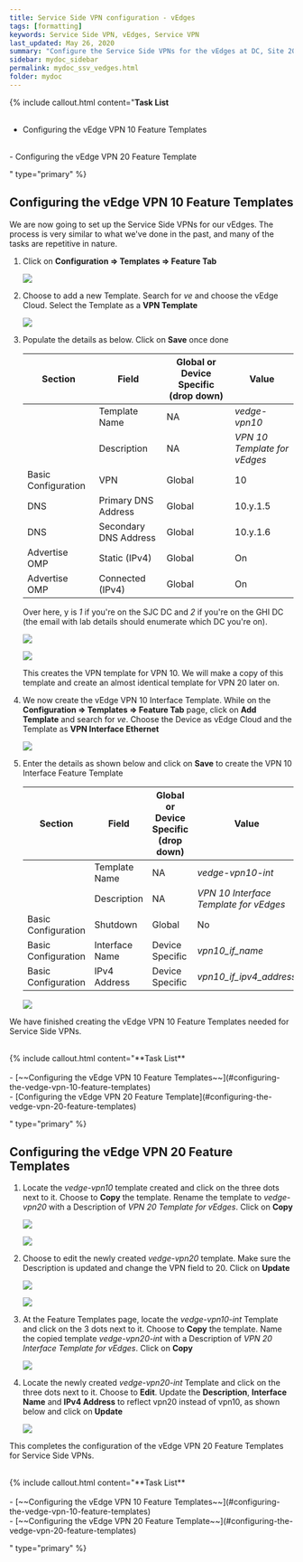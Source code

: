 ```yaml
---
title: Service Side VPN configuration - vEdges
tags: [formatting]
keywords: Service Side VPN, vEdges, Service VPN
last_updated: May 26, 2020
summary: "Configure the Service Side VPNs for the vEdges at DC, Site 20 and Site 30"
sidebar: mydoc_sidebar
permalink: mydoc_ssv_vedges.html
folder: mydoc
---
```


{% include callout.html content="**Task List**
<br/><br/>
- Configuring the vEdge VPN 10 Feature Templates
<br/>
- Configuring the vEdge VPN 20 Feature Template
<br/>

" type="primary" %}

## Configuring the vEdge VPN 10 Feature Templates

We are now going to set up the Service Side VPNs for our vEdges. The process is very similar to what we've done in the past, and many of the tasks are repetitive in nature.

1. Click on **Configuration => Templates => Feature Tab**

    ![](/images/Service_vEdges_Templates/01_tempf.PNG)

2. Choose to add a new Template. Search for *ve* and choose the vEdge Cloud. Select the Template as a **VPN Template**

    ![](/images/Service_vEdges_Templates/02_addtempvpn.PNG)

3. Populate the details as below. Click on **Save** once done

    | Section                   | Field                 | Global or Device Specific (drop down) | Value                        |
    |---------------------------|-----------------------|---------------------------------------|------------------------------|
    |                           | Template Name         | NA                                    | *vedge-vpn10*                |
    |                           | Description           | NA                                    | *VPN 10 Template for vEdges* |
    | Basic Configuration       | VPN                   | Global                                | 10                           |
    | DNS | Primary DNS Address   | Global                                | 10.y.1.5                     |
    | DNS | Secondary DNS Address | Global                                | 10.y.1.6                     |
    | Advertise OMP             | Static (IPv4)         | Global                                | On                           |
    | Advertise OMP             | Connected (IPv4)      | Global                                | On                           |

    Over here, y is *1* if you're on the SJC DC and *2* if you're on the GHI DC (the email with lab details should enumerate which DC you're on).

    ![](/images/Service_vEdges_Templates/03_vpndet.PNG)

    ![](/images/Service_vEdges_Templates/04_advompsave.PNG)

    This creates the VPN template for VPN 10. We will make a copy of this template and create an almost identical template for VPN 20 later on.

4. We now create the vEdge VPN 10 Interface Template. While on the **Configuration => Templates => Feature Tab** page, click on **Add Template** and search for *ve*. Choose the Device as vEdge Cloud and the Template as **VPN Interface Ethernet**

    ![](/images/Service_vEdges_Templates/09_vpnint.PNG)

5. Enter the details as shown below and click on **Save** to create the VPN 10 Interface Feature Template

    | Section             | Field          | Global or Device Specific (drop down) | Value                                  |
    |---------------------|----------------|---------------------------------------|----------------------------------------|
    |                     | Template Name  | NA                                    | *vedge-vpn10-int*                      |
    |                     | Description    | NA                                    | *VPN 10 Interface Template for vEdges* |
    | Basic Configuration | Shutdown       | Global                                | No                                     |
    | Basic Configuration | Interface Name | Device Specific                       | *vpn10_if_name*                        |
    | Basic Configuration | IPv4 Address   | Device Specific                       | *vpn10_if_ipv4_address*                |

    ![](/images/Service_vEdges_Templates/10_intconf.PNG)

We have finished creating the vEdge VPN 10 Feature Templates needed for Service Side VPNs.

<br/>
{% include callout.html content="**Task List**
<br/><br/>
- [~~Configuring the vEdge VPN 10 Feature Templates~~](#configuring-the-vedge-vpn-10-feature-templates)
<br/>
- [Configuring the vEdge VPN 20 Feature Template](#configuring-the-vedge-vpn-20-feature-templates)
<br/>

" type="primary" %}

## Configuring the vEdge VPN 20 Feature Templates

1. Locate the *vedge-vpn10* template created and click on the three dots next to it. Choose to **Copy** the template. Rename the template to *vedge-vpn20* with a Description of *VPN 20 Template for vEdges*. Click on **Copy**

    ![](/images/Service_vEdges_Templates/05_copyvpn10.PNG)

    ![](/images/Service_vEdges_Templates/06_ren.PNG)

2. Choose to edit the newly created *vedge-vpn20* template. Make sure the Description is updated and change the VPN field to 20. Click on **Update**

    ![](/images/Service_vEdges_Templates/07_edit.PNG)

    ![](/images/Service_vEdges_Templates/08_descvpnupda.PNG)

3. At the Feature Templates page, locate the *vedge-vpn10-int* Template and click on the 3 dots next to it. Choose to **Copy** the template. Name the copied template *vedge-vpn20-int* with a Description of *VPN 20 Interface Template for vEdges*. Click on **Copy**

    ![](/images/Service_vEdges_Templates/11_copyvpn10int.PNG)

4. Locate the newly created *vedge-vpn20-int* Template and click on the three dots next to it. Choose to **Edit**. Update the **Description**, **Interface Name** and **IPv4 Address** to reflect vpn20 instead of vpn10, as shown below and click on **Update**

    ![](/images/Service_vEdges_Templates/12_vpn20int.PNG)

This completes the configuration of the vEdge VPN 20 Feature Templates for Service Side VPNs.

<br/>
{% include callout.html content="**Task List**
<br/><br/>
- [~~Configuring the vEdge VPN 10 Feature Templates~~](#configuring-the-vedge-vpn-10-feature-templates)
<br/>
- [~~Configuring the vEdge VPN 20 Feature Template~~](#configuring-the-vedge-vpn-20-feature-templates)
<br/>

" type="primary" %}
